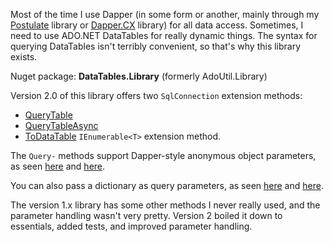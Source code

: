 Most of the time I use Dapper (in some form or another, mainly through my [Postulate](https://github.com/adamosoftware/Postulate) library or [Dapper.CX](https://github.com/adamosoftware/Dapper.CX) library) for all data access. Sometimes, I need to use ADO.NET DataTables for really dynamic things. The syntax for querying DataTables isn't terribly convenient, so that's why this library exists.

Nuget package: **DataTables.Library** (formerly AdoUtil.Library)

Version 2.0 of this library offers two `SqlConnection` extension methods:

- [QueryTable](https://github.com/adamosoftware/AdoUtil/blob/master/AdoUtil.Library/SqlConnectionExtensions.cs#L11)
- [QueryTableAsync](https://github.com/adamosoftware/AdoUtil/blob/master/AdoUtil.Library/SqlConnectionExtensions.cs#L24)
- [ToDataTable](https://github.com/adamosoftware/DataTables.Library/blob/master/DataTables.Library/IEnumerableExtensions.cs#L13) `IEnumerable<T>` extension method.

The `Query-` methods support Dapper-style anonymous object parameters, as seen [here](https://github.com/adamosoftware/AdoUtil/blob/master/Testing/QueryTableTests.cs#L29) and [here](https://github.com/adamosoftware/AdoUtil/blob/master/Testing/QueryTableTests.cs#L49).

You can also pass a dictionary as query parameters, as seen [here](https://github.com/adamosoftware/AdoUtil/blob/master/Testing/QueryTableTests.cs#L59) and [here](https://github.com/adamosoftware/AdoUtil/blob/master/Testing/QueryTableTests.cs#L72).

The version 1.x library has some other methods I never really used, and the parameter handling wasn't very pretty. Version 2 boiled it down to essentials, added tests, and improved parameter handling.
